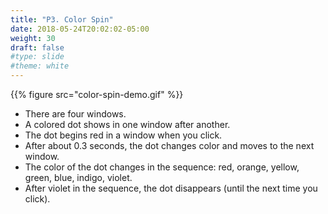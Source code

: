 ```yaml
---
title: "P3. Color Spin"
date: 2018-05-24T20:02:02-05:00
weight: 30
draft: false
#type: slide
#theme: white
---
```


{{% figure src="color-spin-demo.gif" %}}

* There are four windows.
* A colored dot shows in one window after another.
* The dot begins red in a window when you click.
* After about 0.3 seconds, the dot changes color and moves to the next window.
* The color of the dot changes in the sequence: red, orange, yellow, green, blue, indigo, violet.
* After violet in the sequence, the dot disappears (until the next time you click).

